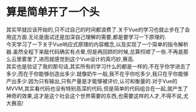# 算是简单开了一个头

其实早就应该开始的,只不过自己的时间都浪费了.关于Vue的学习也就止步在了会用这方面.无论是面试还是加深自己理解的需要,都是要学习一下原理的.  
今天学习了一下关于Vue响应式原理的内容概念,以及实现了一个简单的指令解析器.虽然全程下来敲代码确实有点晕,但是再回顾的时候,总算捋顺了一些.不再是那么云里雾里了,进而就感觉到这个Vue设计的真巧妙,赛高.  
其实也是验证了我的那句话,其实所有的学习什么的都是一样的,不在乎你学进去了多少,而在于你能够创造出多少.就像奶牛一般,我不在乎你吃多少,我只在乎你能够产出多少.因为只有输出,只有产量是才能够被评价,认可和衡量的.对于Vue的MVVM,其实看代码也没有特别高深的代码,但是简单的代码组合在一起,就产生了神奇的效果,这才是这个社会这个世界需要的东西,也需要这样的人才,不得不说,尤大赛高!
